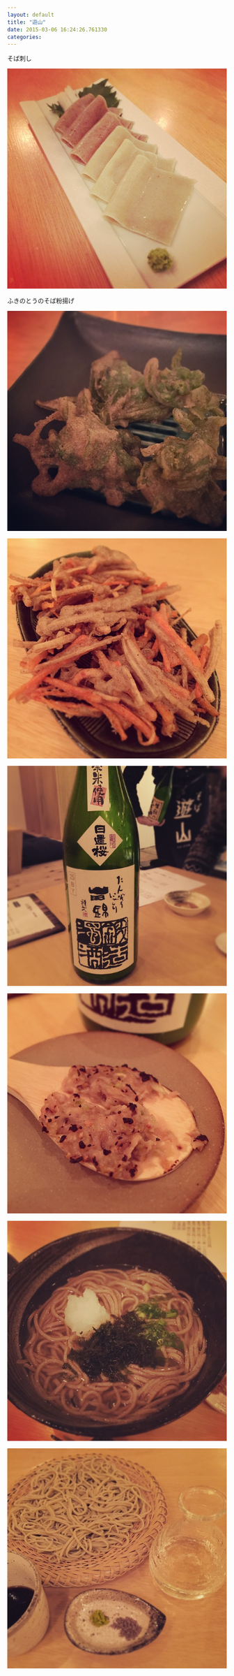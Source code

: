 ```yaml
---
layout: default
title: "遊山"
date: 2015-03-06 16:24:26.761330
categories: 
---
```


そば刺し

![そば刺し](/assets/images/201502/11005036_1033028806713187_1126127658_n.jpg)

ふきのとうのそば粉揚げ

![ふきのとうのそば粉揚げ](/assets/images/201502/11032788_420818951426012_1289741010_n.jpg)

![](/assets/images/201502/11023178_784718614936714_326809712_n.jpg)

![](/assets/images/201502/1971564_1696945370532077_1699466791_n.jpg)

![](/assets/images/201502/11008097_341350339403034_1450850166_n.jpg)

![](/assets/images/201502/11032769_707998222632180_253206694_n.jpg)

![](/assets/images/201502/11032872_703349283107846_1661948496_n.jpg)


